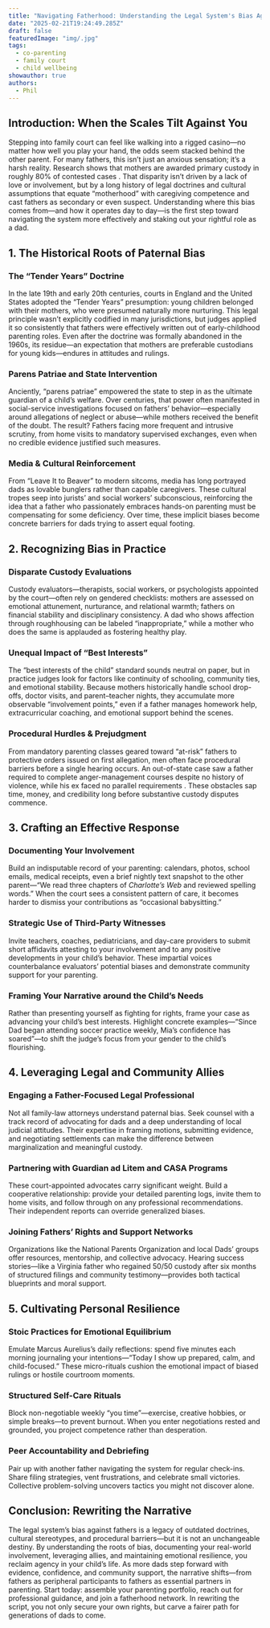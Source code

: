 ```yaml
---
title: "Navigating Fatherhood: Understanding the Legal System's Bias Against Dads"
date: "2025-02-21T19:24:49.285Z"
draft: false
featuredImage: "img/.jpg"
tags:
  - co-parenting
  - family court
  - child wellbeing
showauthor: true
authors:
  - Phil
---
```



## Introduction: When the Scales Tilt Against You

Stepping into family court can feel like walking into a rigged casino—no matter how well you play your hand, the odds seem stacked behind the other parent. For many fathers, this isn’t just an anxious sensation; it’s a harsh reality. Research shows that mothers are awarded primary custody in roughly 80% of contested cases . That disparity isn’t driven by a lack of love or involvement, but by a long history of legal doctrines and cultural assumptions that equate “motherhood” with caregiving competence and cast fathers as secondary or even suspect. Understanding where this bias comes from—and how it operates day to day—is the first step toward navigating the system more effectively and staking out your rightful role as a dad.

## 1. The Historical Roots of Paternal Bias

### The “Tender Years” Doctrine  
In the late 19th and early 20th centuries, courts in England and the United States adopted the “Tender Years” presumption: young children belonged with their mothers, who were presumed naturally more nurturing. This legal principle wasn’t explicitly codified in many jurisdictions, but judges applied it so consistently that fathers were effectively written out of early-childhood parenting roles. Even after the doctrine was formally abandoned in the 1960s, its residue—an expectation that mothers are preferable custodians for young kids—endures in attitudes and rulings.

### Parens Patriae and State Intervention  
Anciently, “parens patriae” empowered the state to step in as the ultimate guardian of a child’s welfare. Over centuries, that power often manifested in social-service investigations focused on fathers’ behavior—especially around allegations of neglect or abuse—while mothers received the benefit of the doubt. The result? Fathers facing more frequent and intrusive scrutiny, from home visits to mandatory supervised exchanges, even when no credible evidence justified such measures.

### Media & Cultural Reinforcement  
From “Leave It to Beaver” to modern sitcoms, media has long portrayed dads as lovable bunglers rather than capable caregivers. These cultural tropes seep into jurists’ and social workers’ subconscious, reinforcing the idea that a father who passionately embraces hands-on parenting must be compensating for some deficiency. Over time, these implicit biases become concrete barriers for dads trying to assert equal footing.

## 2. Recognizing Bias in Practice

### Disparate Custody Evaluations  
Custody evaluators—therapists, social workers, or psychologists appointed by the court—often rely on gendered checklists: mothers are assessed on emotional attunement, nurturance, and relational warmth; fathers on financial stability and disciplinary consistency. A dad who shows affection through roughhousing can be labeled “inappropriate,” while a mother who does the same is applauded as fostering healthy play.

### Unequal Impact of “Best Interests”  
The “best interests of the child” standard sounds neutral on paper, but in practice judges look for factors like continuity of schooling, community ties, and emotional stability. Because mothers historically handle school drop-offs, doctor visits, and parent–teacher nights, they accumulate more observable “involvement points,” even if a father manages homework help, extracurricular coaching, and emotional support behind the scenes.

### Procedural Hurdles & Prejudgment  
From mandatory parenting classes geared toward “at-risk” fathers to protective orders issued on first allegation, men often face procedural barriers before a single hearing occurs. An out-of-state case saw a father required to complete anger-management courses despite no history of violence, while his ex faced no parallel requirements . These obstacles sap time, money, and credibility long before substantive custody disputes commence.

## 3. Crafting an Effective Response

### Documenting Your Involvement  
Build an indisputable record of your parenting: calendars, photos, school emails, medical receipts, even a brief nightly text snapshot to the other parent—“We read three chapters of *Charlotte’s Web* and reviewed spelling words.” When the court sees a consistent pattern of care, it becomes harder to dismiss your contributions as “occasional babysitting.”

### Strategic Use of Third-Party Witnesses  
Invite teachers, coaches, pediatricians, and day-care providers to submit short affidavits attesting to your involvement and to any positive developments in your child’s behavior. These impartial voices counterbalance evaluators’ potential biases and demonstrate community support for your parenting.

### Framing Your Narrative around the Child’s Needs  
Rather than presenting yourself as fighting for rights, frame your case as advancing your child’s best interests. Highlight concrete examples—“Since Dad began attending soccer practice weekly, Mia’s confidence has soared”—to shift the judge’s focus from your gender to the child’s flourishing.

## 4. Leveraging Legal and Community Allies

### Engaging a Father-Focused Legal Professional  
Not all family-law attorneys understand paternal bias. Seek counsel with a track record of advocating for dads and a deep understanding of local judicial attitudes. Their expertise in framing motions, submitting evidence, and negotiating settlements can make the difference between marginalization and meaningful custody.

### Partnering with Guardian ad Litem and CASA Programs  
These court-appointed advocates carry significant weight. Build a cooperative relationship: provide your detailed parenting logs, invite them to home visits, and follow through on any professional recommendations. Their independent reports can override generalized biases.

### Joining Fathers’ Rights and Support Networks  
Organizations like the National Parents Organization and local Dads’ groups offer resources, mentorship, and collective advocacy. Hearing success stories—like a Virginia father who regained 50/50 custody after six months of structured filings and community testimony—provides both tactical blueprints and moral support.

## 5. Cultivating Personal Resilience

### Stoic Practices for Emotional Equilibrium  
Emulate Marcus Aurelius’s daily reflections: spend five minutes each morning journaling your intentions—“Today I show up prepared, calm, and child-focused.” These micro-rituals cushion the emotional impact of biased rulings or hostile courtroom moments.

### Structured Self-Care Rituals  
Block non-negotiable weekly “you time”—exercise, creative hobbies, or simple breaks—to prevent burnout. When you enter negotiations rested and grounded, you project competence rather than desperation.

### Peer Accountability and Debriefing  
Pair up with another father navigating the system for regular check-ins. Share filing strategies, vent frustrations, and celebrate small victories. Collective problem-solving uncovers tactics you might not discover alone.

## Conclusion: Rewriting the Narrative

The legal system’s bias against fathers is a legacy of outdated doctrines, cultural stereotypes, and procedural barriers—but it is not an unchangeable destiny. By understanding the roots of bias, documenting your real-world involvement, leveraging allies, and maintaining emotional resilience, you reclaim agency in your child’s life. As more dads step forward with evidence, confidence, and community support, the narrative shifts—from fathers as peripheral participants to fathers as essential partners in parenting. Start today: assemble your parenting portfolio, reach out for professional guidance, and join a fatherhood network. In rewriting the script, you not only secure your own rights, but carve a fairer path for generations of dads to come.  

